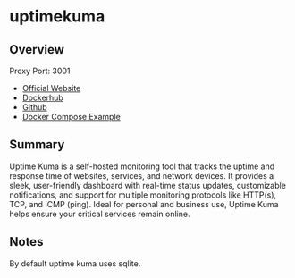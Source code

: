 # uptimekuma

## Overview

Proxy Port: 3001

* [Official Website](https://uptime.kuma.pet/)
* [Dockerhub](https://hub.docker.com/r/louislam/uptime-kuma)
* [Github](https://github.com/louislam/uptime-kuma/tree/1.23.X) 
* [Docker Compose Example](https://github.com/louislam/uptime-kuma/blob/1.23.X/docker/docker-compose.yml)

## Summary

Uptime Kuma is a self-hosted monitoring tool that tracks the uptime and response time of websites, services, and network devices. It provides a sleek, user-friendly dashboard with real-time status updates, customizable notifications, and support for multiple monitoring protocols like HTTP(s), TCP, and ICMP (ping). Ideal for personal and business use, Uptime Kuma helps ensure your critical services remain online.

## Notes

By default uptime kuma uses sqlite.
